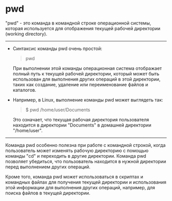 # pwd

"pwd" - это команда в командной строке операционной системы, которая используется для отображения текущей рабочей директории (working directory).

****

* Синтаксис команды pwd очень простой:
    > pwd
    
    При выполнении этой команды операционная система отображает полный путь к текущей рабочей директории, который может быть использован для выполнения других операций в этой директории, таких как создание, удаление или переименование файлов и каталогов.

* Например, в Linux, выполнение команды pwd может выглядеть так:

    > $ pwd
      /home/user/Documents

    Это означает, что текущая рабочая директория пользователя находится в директории "Documents" в домашней директории "/home/user".

****

Команда pwd особенно полезна при работе с командной строкой, когда пользователь может изменять рабочую директорию с помощью команды "cd" и переходить в другие директории. Команда pwd позволяет убедиться, что пользователь находится в нужной директории перед выполнением других операций.

Кроме того, команда pwd может использоваться в скриптах и командных файлах для получения текущей директории и использования этой информации для выполнения других операций, например, для поиска файлов в текущей директории.